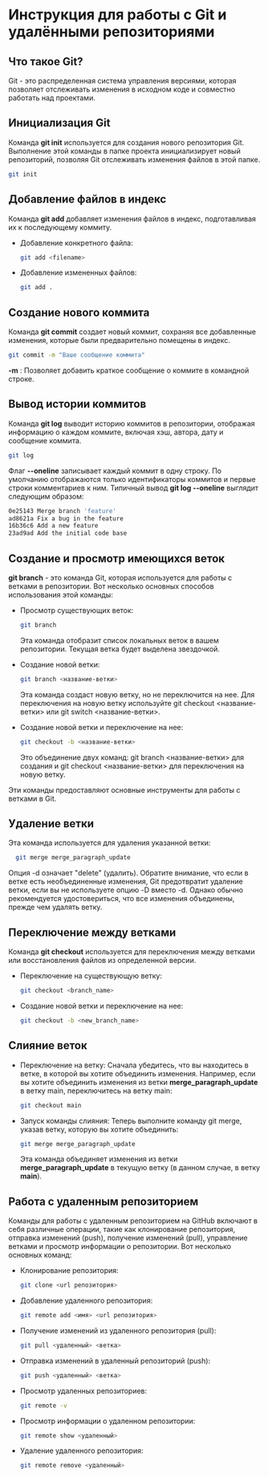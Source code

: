 # Инструкция для работы с Git  и удалёнными репозиториями

## Что такое Git?
Git - это распределенная система управления версиями, которая позволяет отслеживать изменения в исходном коде и совместно работать над проектами.

## Инициализация Git
Команда **git init** используется для создания нового репозитория Git. Выполнение этой команды в папке проекта инициализирует новый репозиторий, позволяя Git отслеживать изменения файлов в этой папке.

```sh
git init
```

## Добавление файлов в индекс
Команда **git add** добавляет изменения файлов в индекс, подготавливая их к последующему коммиту.
* Добавление конкретного файла:

  ```sh
  git add <filename>
  ```
* Добавление измененных файлов:

  ```sh
  git add .
  ```

## Создание нового коммита
Команда **git commit** создает новый коммит, сохраняя все добавленные изменения, которые были предварительно помещены в индекс.

```sh
git commit -m "Ваше сообщение коммита"
```
**-m** : Позволяет добавить краткое сообщение о коммите в командной строке.

## Вывод истории коммитов
Команда **git log** выводит историю коммитов в репозитории, отображая информацию о каждом коммите, включая хэш, автора, дату и сообщение коммита.

```sh
git log
```

Флаг **--oneline** записывает каждый коммит в одну строку. По умолчанию отображаются только идентификаторы коммитов и первые строки комментариев к ним.
Типичный вывод **git log --oneline** выглядит следующим образом:

```sh
0e25143 Merge branch 'feature'
ad8621a Fix a bug in the feature
16b36c6 Add a new feature
23ad9ad Add the initial code base
```

## Создание и просмотр имеющихся веток
**git branch** - это команда Git, которая используется для работы с ветками в репозитории.
Вот несколько основных способов использования этой команды:

* Просмотр существующих веток:

  ```sh
  git branch
  ```
  Эта команда отобразит список локальных веток в вашем репозитории. Текущая ветка будет выделена звездочкой.

* Создание новой ветки: 

  ```sh
  git branch <название-ветки>
  ```
  Эта команда создаст новую ветку, но не переключится на нее. Для переключения на новую ветку используйте git checkout <название-ветки> или git switch <название-ветки>.

* Создание новой ветки и переключение на нее:

  ```sh
  git checkout -b <название-ветки>
  ```
  Это объединение двух команд: git branch <название-ветки> для создания и git checkout <название-ветки> для переключения на новую ветку.

Эти команды предоставляют основные инструменты для работы с ветками в Git.  

## Удаление ветки
Эта команда используется для удаления указанной ветки:

```sh
  git merge merge_paragraph_update
```
Опция -d означает "delete" (удалить). Обратите внимание, что если в ветке есть необъединенные изменения, Git предотвратит удаление ветки, если вы не используете опцию -D вместо -d. Однако обычно рекомендуется удостовериться, что все изменения объединены, прежде чем удалять ветку.

## Переключение между ветками
Команда **git checkout** используется для переключения между ветками или восстановления файлов из определенной версии.

* Переключение на существующую ветку:

  ```sh
  git checkout <branch_name>
  ```
* Создание новой ветки и переключение на нее:

  ```sh
  git checkout -b <new_branch_name>
  ```

## Слияние веток
* Переключение на ветку:
  Сначала убедитесь, что вы находитесь в ветке, в которой вы хотите объединить изменения. Например, если вы хотите объединить изменения из ветки **merge_paragraph_update** в ветку main, переключитесь на ветку main:

  ```sh
  git checkout main
  ```
* Запуск команды слияния:
  Теперь выполните команду git merge, указав ветку, которую вы хотите объединить:  

  ```sh
  git merge merge_paragraph_update
  ```
  Эта команда объединяет изменения из ветки **merge_paragraph_update** в текущую ветку (в данном случае, в ветку **main**).

## Работа с удаленным репозиторием
Команды для работы с удаленным репозиторием на GitHub включают в себя различные операции, такие как клонирование репозитория, отправка изменений (push), получение изменений (pull), управление ветками и просмотр информации о репозитории. Вот несколько основных команд:

* Клонирование репозитория:
  ```sh
  git clone <url репозитория>
  ``` 
* Добавление удаленного репозитория:
  ```sh
  git remote add <имя> <url репозитория>
  ``` 
* Получение изменений из удаленного репозитория (pull):
  ```sh
  git pull <удаленный> <ветка>
  ``` 
* Отправка изменений в удаленный репозиторий (push):
  ```sh
  git push <удаленный> <ветка>
  ``` 
* Просмотр удаленных репозиториев:
  ```sh
  git remote -v
  ``` 
* Просмотр информации о удаленном репозитории:
  ```sh
  git remote show <удаленный>
  ``` 
* Удаление удаленного репозитория:
  ```sh
  git remote remove <удаленный>
  ``` 
